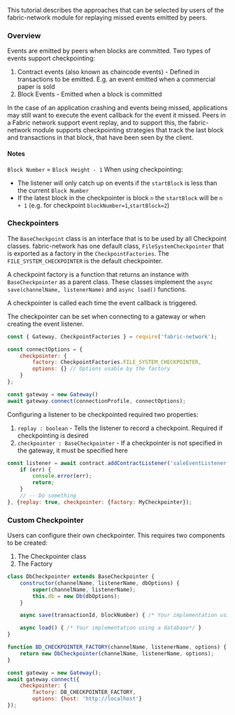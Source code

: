This tutorial describes the approaches that can be selected by users of the fabric-network module for replaying missed events emitted by peers.

### Overview

Events are emitted by peers when blocks are committed. Two types of events support checkpointing:
1. Contract events (also known as chaincode events) - Defined in transactions to be emitted. E.g. an event emitted when a commercial paper is sold
2. Block Events - Emitted when a block is committed

In the case of an application crashing and events being missed, applications may still want to execute the event callback for the event it missed. Peers in a Fabric network support event replay, and to support this, the fabric-network module supports checkpointing strategies that track the last block and transactions in that block, that have been seen by the client. 

#### Notes
`Block Number` = `Block Height - 1` 
When using checkpointing:
- The listener will only catch up on events if the `startBlock` is less than the current `Block Number`
- If the latest block in the checkpointer is block `n` the `startBlock` will be `n + 1` (e.g. for checkpoint `blockNumber=1`,`startBlock=2`)

### Checkpointers

The `BaseCheckpoint` class is an interface that is to be used by all Checkpoint classes. fabric-network has one default class, `FileSystemCheckpointer` that is exported as a factory in the `CheckpointFactories`. The `FILE_SYSTEM_CHECKPOINTER` is the default checkpointer.

A checkpoint factory is a function that returns an instance with `BaseCheckpointer` as a parent class. These classes implement the `async save(channelName, listenerName)` and `async load()` functions. 

A checkpointer is called each time the event callback is triggered. 

The checkpointer can be set when connecting to a gateway or when creating the event listener.
```javascript
const { Gateway, CheckpointFactories } = require('fabric-network');

const connectOptions = {
	checkpointer: { 
		factory: CheckpointFactories.FILE_SYSTEM_CHECKPOINTER,
		options: {} // Options usable by the factory
	}
};

const gateway = new Gateway()
await gateway.connect(connectionProfile, connectOptions);
```

Configuring a listener to be checkpointed required two properties:
1. `replay : boolean` - Tells the listener to record a checkpoint. Required if checkpointing is desired
2. `checkpointer : BaseCheckpointer` - If a checkpointer is not specified in the gateway, it must be specified here
```javascript
const listener = await contract.addContractListener('saleEventListener', 'sale', (err, event, blockNumber, txId) => {
	if (err) {
		console.error(err);
		return;
	}
	// -- Do something
}, {replay: true, checkpointer: {factory: MyCheckpointer});
```

### Custom Checkpointer

Users can configure their own checkpointer. This requires two components to be created:
1. The Checkpointer class
2. The Factory

```javascript
class DbCheckpointer extends BaseCheckpointer {
	constructor(channelName, listenerName, dbOptions) {
		super(channelName, listenerName);
		this.db = new Db(dbOptions);
	}

	async save(transactionId, blockNumber) { /* Your implementation using a database */ }

	async load() { /* Your implementation using a database*/ }
}

function BD_CHECKPOINTER_FACTORY(channelName, listenerName, options) {
	return new DbCheckpointer(channelName, listenerName, options);
}

const gateway = new Gateway();
await gateway.connect({
	checkpointer: { 
		factory: DB_CHECKPOINTER_FACTORY,
		options: {host: 'http://localhost'}
});
```
